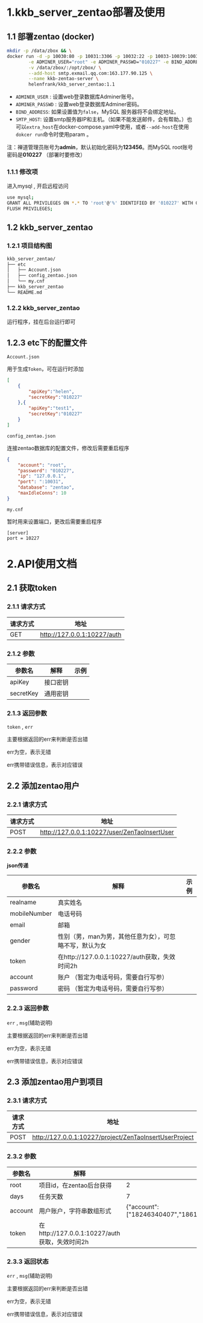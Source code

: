 # 1.kkb_server_zentao部署及使用

## 1.1 部署zentao (docker)

```bash
mkdir -p /data/zbox && \
docker run -d -p 10030:80 -p 10031:3306 -p 10032:22 -p 10033-10039:10033-10039 \
        -e ADMINER_USER="root" -e ADMINER_PASSWD="010227" -e BIND_ADDRESS="false" \
        -v /data/zbox/:/opt/zbox/ \
        --add-host smtp.exmail.qq.com:163.177.90.125 \
        --name kkb-zentao-server \
        helenfrank/kkb_server_zentao:1.1
```

- `ADMINER_USER` : 设置web登录数据库Adminer账号。
- `ADMINER_PASSWD` : 设置web登录数据库Adminer密码。
- `BIND_ADDRESS`: 如果设置值为`false`，MySQL 服务器将不会绑定地址。
- `SMTP_HOST`: 设置smtp服务器IP和主机。（如果不能发送邮件，会有帮助。）也可以`extra_host`在docker-compose.yaml中使用，或者`--add-host`在使用`dokcer run`命令时使用param 。

注：禅道管理员账号为**admin**，默认初始化密码为**123456**。而MySQL root账号密码是**010227** （部署时要修改）

### 1.1.1 修改项

进入mysql , 开启远程访问

```bash
use mysql;
GRANT ALL PRIVILEGES ON *.* TO 'root'@'%' IDENTIFIED BY '010227' WITH GRANT OPTION;
FLUSH PRIVILEGES;
```



## 1.2 kkb_server_zentao

### 1.2.1 项目结构图

```bash
kkb_server_zentao/
├── etc
│   ├── Account.json
│   ├── config_zentao.json
│   └── my.cnf
├── kkb_server_zentao
└── README.md
```



### 1.2.2 kkb_server_zentao

运行程序，挂在后台运行即可



## 1.2.3 etc下的配置文件

`Account.json`

用于生成`Token`，可在运行时添加

```json
[
    {
        "apiKey":"helen",
        "secretKey":"010227"
    },{
        "apiKey":"test1",
        "secretKey":"010227"
    }
]

```



`config_zentao.json`

连接zentao数据库的配置文件，修改后需要重启程序

```json
{
    "account": "root",
    "password": "010227",
    "ip": "127.0.0.1",
    "port": ":10031",
    "database": "zentao",
    "maxIdleConns": 10
}

```



`my.cnf`

暂时用来设置端口，更改后需要重启程序

```shell
[server]
port = 10227

```





# 2.API使用文档

## 2.1 获取token

### 2.1.1 请求方式

| 请求方式 | 地址                        |
| -------- | --------------------------- |
| GET      | http://127.0.0.1:10227/auth |

### 2.1.2 参数

| 参数名    | 解释     | 示例 |
| --------- | -------- | ---- |
| apiKey    | 接口密钥 |      |
| secretKey | 通用密钥 |      |

### 2.1.3 返回参数

`token` , `err`

主要根据返回的err来判断是否出错

err为空，表示无错

err携带错误信息，表示对应错误



## 2.2 添加zentao用户

### 2.2.1 请求方式

| 请求方式 | 地址                                         |
| -------- | -------------------------------------------- |
| POST     | http://127.0.0.1:10227/user/ZenTaoInsertUser |

### 2.2.2 参数

**json传递**

| 参数名       | 解释                                                    | 示例 |
| ------------ | ------------------------------------------------------- | ---- |
| realname     | 真实姓名                                                |      |
| mobileNumber | 电话号码                                                |      |
| email        | 邮箱                                                    |      |
| gender       | 性别（男，man为男，其他任意为女），可忽略不写，默认为女 |      |
| token        | 在http://127.0.0.1:10227/auth获取，失效时间2h           |      |
| account      | 账户 （暂定为电话号码，需要自行写参）                   |      |
| password     | 密码 （暂定为电话号码，需要自行写参）                   |      |

### 2.2.3 返回参数

`err` , `msg`(辅助说明)

主要根据返回的err来判断是否出错

err为空，表示无错

err携带错误信息，表示对应错误



## 2.3 添加zentao用户到项目

### 2.3.1 请求方式

| 请求方式 | 地址                                                   |
| -------- | ------------------------------------------------------ |
| POST     | http://127.0.0.1:10227/project/ZenTaoInsertUserProject |

### 2.3.2 参数

| 参数名  | 解释                                          | 示例                                                         |
| ------- | --------------------------------------------- | ------------------------------------------------------------ |
| root    | 项目id，在zentao后台获得                      | 2                                                            |
| days    | 任务天数                                      | 7                                                            |
| account | 用户账户，字符串数组形式                      | {"account":["18246340407","18612493872","13114550552","13579914479","13501152081"],"days":7,"root":2} |
| token   | 在http://127.0.0.1:10227/auth获取，失效时间2h |                                                              |

### 2.3.3 返回状态

`err` , `msg`(辅助说明)

主要根据返回的err来判断是否出错

err为空，表示无错

err携带错误信息，表示对应错误
